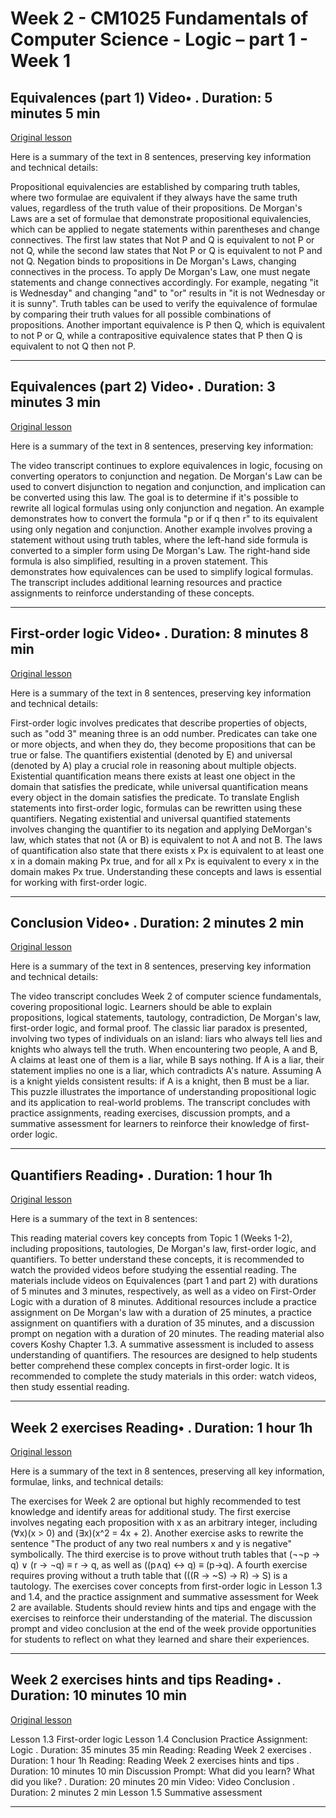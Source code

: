 # Week 2 - CM1025 Fundamentals of Computer Science - Logic – part 1 - Week 1

## Equivalences (part 1) Video• . Duration: 5 minutes 5 min

[Original lesson](https://www.coursera.org/learn/uol-fundamentals-of-computer-science/lecture/WG11o/equivalences-part-1)

Here is a summary of the text in 8 sentences, preserving key information and technical details:

Propositional equivalencies are established by comparing truth tables, where two formulae are equivalent if they always have the same truth values, regardless of the truth value of their propositions. De Morgan's Laws are a set of formulae that demonstrate propositional equivalencies, which can be applied to negate statements within parentheses and change connectives. The first law states that Not P and Q is equivalent to not P or not Q, while the second law states that Not P or Q is equivalent to not P and not Q. Negation binds to propositions in De Morgan's Laws, changing connectives in the process. To apply De Morgan's Law, one must negate statements and change connectives accordingly. For example, negating "it is Wednesday" and changing "and" to "or" results in "it is not Wednesday or it is sunny". Truth tables can be used to verify the equivalence of formulae by comparing their truth values for all possible combinations of propositions. Another important equivalence is P then Q, which is equivalent to not P or Q, while a contrapositive equivalence states that P then Q is equivalent to not Q then not P.

---

## Equivalences (part 2) Video• . Duration: 3 minutes 3 min

[Original lesson](https://www.coursera.org/learn/uol-fundamentals-of-computer-science/lecture/iTK5b/equivalences-part-2)

Here is a summary of the text in 8 sentences, preserving key information:

The video transcript continues to explore equivalences in logic, focusing on converting operators to conjunction and negation. De Morgan's Law can be used to convert disjunction to negation and conjunction, and implication can be converted using this law. The goal is to determine if it's possible to rewrite all logical formulas using only conjunction and negation. An example demonstrates how to convert the formula "p or if q then r" to its equivalent using only negation and conjunction. Another example involves proving a statement without using truth tables, where the left-hand side formula is converted to a simpler form using De Morgan's Law. The right-hand side formula is also simplified, resulting in a proven statement. This demonstrates how equivalences can be used to simplify logical formulas. The transcript includes additional learning resources and practice assignments to reinforce understanding of these concepts.

---

## First-order logic Video• . Duration: 8 minutes 8 min

[Original lesson](https://www.coursera.org/learn/uol-fundamentals-of-computer-science/lecture/Zweww/first-order-logic)

Here is a summary of the text in 8 sentences, preserving key information and technical details:

First-order logic involves predicates that describe properties of objects, such as "odd 3" meaning three is an odd number. Predicates can take one or more objects, and when they do, they become propositions that can be true or false. The quantifiers existential (denoted by E) and universal (denoted by A) play a crucial role in reasoning about multiple objects. Existential quantification means there exists at least one object in the domain that satisfies the predicate, while universal quantification means every object in the domain satisfies the predicate. To translate English statements into first-order logic, formulas can be rewritten using these quantifiers. Negating existential and universal quantified statements involves changing the quantifier to its negation and applying DeMorgan's law, which states that not (A or B) is equivalent to not A and not B. The laws of quantification also state that there exists x Px is equivalent to at least one x in a domain making Px true, and for all x Px is equivalent to every x in the domain makes Px true. Understanding these concepts and laws is essential for working with first-order logic.

---

## Conclusion Video• . Duration: 2 minutes 2 min

[Original lesson](https://www.coursera.org/learn/uol-fundamentals-of-computer-science/lecture/G4xjT/conclusion)

Here is a summary of the text in 8 sentences, preserving key information and technical details:

The video transcript concludes Week 2 of computer science fundamentals, covering propositional logic. Learners should be able to explain propositions, logical statements, tautology, contradiction, De Morgan's law, first-order logic, and formal proof. The classic liar paradox is presented, involving two types of individuals on an island: liars who always tell lies and knights who always tell the truth. When encountering two people, A and B, A claims at least one of them is a liar, while B says nothing. If A is a liar, their statement implies no one is a liar, which contradicts A's nature. Assuming A is a knight yields consistent results: if A is a knight, then B must be a liar. This puzzle illustrates the importance of understanding propositional logic and its application to real-world problems. The transcript concludes with practice assignments, reading exercises, discussion prompts, and a summative assessment for learners to reinforce their knowledge of first-order logic.

---

## Quantifiers Reading• . Duration: 1 hour 1h

[Original lesson](https://www.coursera.org/learn/uol-fundamentals-of-computer-science/supplement/BJvom/quantifiers)

Here is a summary of the text in 8 sentences:

This reading material covers key concepts from Topic 1 (Weeks 1-2), including propositions, tautologies, De Morgan's law, first-order logic, and quantifiers. To better understand these concepts, it is recommended to watch the provided videos before studying the essential reading. The materials include videos on Equivalences (part 1 and part 2) with durations of 5 minutes and 3 minutes, respectively, as well as a video on First-Order Logic with a duration of 8 minutes. Additional resources include a practice assignment on De Morgan's law with a duration of 25 minutes, a practice assignment on quantifiers with a duration of 35 minutes, and a discussion prompt on negation with a duration of 20 minutes. The reading material also covers Koshy Chapter 1.3. A summative assessment is included to assess understanding of quantifiers. The resources are designed to help students better comprehend these complex concepts in first-order logic. It is recommended to complete the study materials in this order: watch videos, then study essential reading.

---

## Week 2 exercises Reading• . Duration: 1 hour 1h

[Original lesson](https://www.coursera.org/learn/uol-fundamentals-of-computer-science/supplement/tWvoQ/week-2-exercises)

Here is a summary of the text in 8 sentences, preserving all key information, formulae, links, and technical details:

The exercises for Week 2 are optional but highly recommended to test knowledge and identify areas for additional study. The first exercise involves negating each proposition with x as an arbitrary integer, including (∀x)(x > 0) and (∃x)(x^2 = 4x + 2). Another exercise asks to rewrite the sentence "The product of any two real numbers x and y is negative" symbolically. The third exercise is to prove without truth tables that (¬¬p → q) ∨ (r → ¬q) ≡ r → q, as well as ((p∧q) ↔ q) ≡ (p→q). A fourth exercise requires proving without a truth table that (((R → ~S) → R) → S) is a tautology. The exercises cover concepts from first-order logic in Lesson 1.3 and 1.4, and the practice assignment and summative assessment for Week 2 are available. Students should review hints and tips and engage with the exercises to reinforce their understanding of the material. The discussion prompt and video conclusion at the end of the week provide opportunities for students to reflect on what they learned and share their experiences.

---

## Week 2 exercises hints and tips Reading• . Duration: 10 minutes 10 min

[Original lesson](https://www.coursera.org/learn/uol-fundamentals-of-computer-science/supplement/c4l9Q/week-2-exercises-hints-and-tips)

Lesson 1.3 First-order logic Lesson 1.4 Conclusion Practice Assignment: Logic . Duration: 35 minutes 35 min Reading: Reading Week 2 exercises . Duration: 1 hour 1h Reading: Reading Week 2 exercises hints and tips . Duration: 10 minutes 10 min Discussion Prompt: What did you learn? What did you like? . Duration: 20 minutes 20 min Video: Video Conclusion . Duration: 2 minutes 2 min Lesson 1.5 Summative assessment

---

